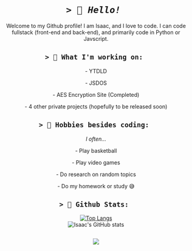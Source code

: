 <div align="center"> 

# ***```> 👋 Hello! ```***
Welcome to my Github profile!  I am Isaac, and I love to code. I can code fullstack (front-end and back-end), and primarily code in Python or Javscript.

## ```> 🧐 What I'm working on: ```
  <p>- YTDLD</p>
<p>- JSDOS</p>
<p>- AES Encryption Site (Completed)</p>
<p>- 4 other private projects (hopefully to be released soon)</p>
  
## ```> 👀 Hobbies besides coding: ```
*I often...*
<p>- Play basketball</p>
<p>- Play video games</p>
<p>- Do research on random topics </p>
<p>- Do my homework or study 😅</p>

## ```> 💯 Github Stats: ```
[![Top Langs](https://github-readme-stats.vercel.app/api/top-langs/?username=isaaclk&layout=compact&theme=nightowl)](https://github.com/anuraghazra/github-readme-stats)<br>
![Isaac's GitHub stats](https://github-readme-stats.vercel.app/api?username=isaaclk&theme=nightowl&show_icons=true&count_private=true)

<p><img src="https://github-readme-streak-stats.herokuapp.com/?user=isaaclk&theme=nightowl" alt="" /></p>
  


![](https://komarev.com/ghpvc/?username=IsaacLK&style=for-the-badge)
</div>
<!---
IsaacLK/IsaacLK is a ✨ special ✨ repository because its `README.md` (this file) appears on your GitHub profile.
You can click the Preview link to take a look at your changes.
--->
